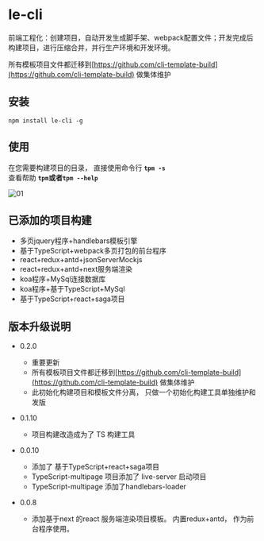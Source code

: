 # le-cli
前端工程化：创建项目，自动开发生成脚手架、webpack配置文件；开发完成后构建项目，进行压缩合并，并行生产环境和开发环境。

所有模板项目文件都迁移到[https://github.com/cli-template-build](https://github.com/cli-template-build) 做集体维护


## 安装
`npm install le-cli -g`

## 使用
在您需要构建项目的目录， 直接使用命令行 **`tpm -s`**                       
查看帮助 **`tpm`或者`tpm --help`**                    
                    
![01](./static/img/01.png)


## 已添加的项目构建
- 多页jquery程序+handlebars模板引擎
- 基于TypeScript+webpack多页打包的前台程序
- react+redux+antd+jsonServerMockjs
- react+redux+antd+next服务端渲染
- koa程序+MySql连接数据库
- koa程序+基于TypeScript+MySql
- 基于TypeScript+react+saga项目


## 版本升级说明
- 0.2.0
    - 重要更新 
    - 所有模板项目文件都迁移到[https://github.com/cli-template-build](https://github.com/cli-template-build) 做集体维护
    - 此初始化构建项目和模板文件分离， 只做一个初始化构建工具单独维护和发版
    

- 0.1.10
    - 项目构建改造成为了 TS 构建工具


- 0.0.10
    - 添加了 基于TypeScript+react+saga项目
    - TypeScript-multipage 项目添加了 live-server 启动项目
    - TypeScript-multipage 添加了handlebars-loader

- 0.0.8                                                                 
    - 添加基于next 的react 服务端渲染项目模板。 内置redux+antd， 作为前台程序使用。
